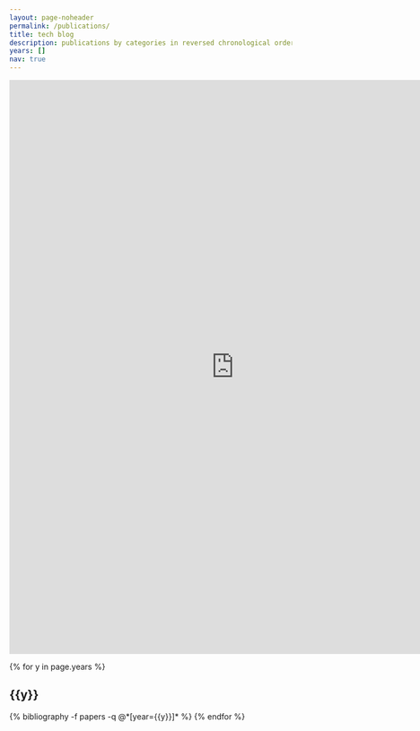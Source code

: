 ```yaml
---
layout: page-noheader
permalink: /publications/
title: tech blog
description: publications by categories in reversed chronological order. generated by jekyll-scholar.
years: []
nav: true
---
```

<div class="publications">
<iframe src="https://saiamrit.github.io/technical-blog/" style="width:800px; height:1024px;" frameborder="0"></iframe>

<!--- the original al-folio method, add years list to use --->
{% for y in page.years %}
  <h2 class="year">{{y}}</h2>
  {% bibliography -f papers -q @*[year={{y}}]* %}
{% endfor %} 
</div>